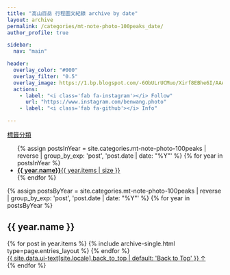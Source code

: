 ```yaml
---
title: "高山百岳 行程圖文紀錄 archive by date"
layout: archive
permalink: /categories/mt-note-photo-100peaks_date/
author_profile: true

sidebar:
  nav: "main"

header:
  overlay_color: "#000"
  overlay_filter: "0.5"
  overlay_image: https://1.bp.blogspot.com/-6ObULrUCMuo/Xirf8EBhe6I/AAAAAAAA8Ig/9h-_sjEHJRsNPuLP_3Ltxgsf9Rhtf7lqACKgBGAsYHg/s1600/_MG_3538.JPG
  actions:
    - label: "<i class='fab fa-instagram'></i> Follow"
      url: "https://www.instagram.com/benwang.photo"
    - label: "<i class='fab fa-github'></i> Info"

---
```


<a href="/blogPage/categories/mt-note-photo-100peaks_tag/" class="btn btn--primary">標籤分類</a>

<ul class="taxonomy__index">
	{% assign postsInYear = site.categories.mt-note-photo-100peaks | reverse | group_by_exp: 'post', 'post.date | date: "%Y"' %}
	{% for year in postsInYear %}
	  <li>
		<a href="#{{ year.name}}">
		  <strong>{{ year.name}}</strong><span calss="taxonomy__count">{{ year.items | size }}</span>
		</a>
	  </li>
	{% endfor %}
</ul>

{% assign postsByYear = site.categories.mt-note-photo-100peaks | reverse | group_by_exp: 'post', 'post.date | date: "%Y"' %}
{% for year in postsByYear %}
  <section id="{{ year.name }}" class="taxomony__section">
    <h2 class="archive__subtitle">{{ year.name }}</h2>
	<div class = "entries-{{ page.entries_layout | default: 'list'}}">
	  {% for post in year.items %}
	    {% include archive-single.html type=page.entries_layout %}
	  {% endfor %}
	</div>
	<a href="#page-title" class="back-to-top">{{ site.data.ui-text[site.locale].back_to_top | default: 'Back to Top' }}
	&uarr;</a>
  </section>
{% endfor %}
